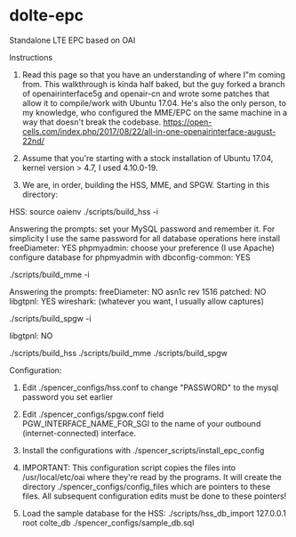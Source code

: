 # dolte-epc
Standalone LTE EPC based on OAI

Instructions

1) Read this page so that you have an understanding of where I"m coming from. This walkthrough is kinda half baked, but the guy forked a branch of openairinterface5g and openair-cn and wrote some patches that allow it to compile/work with Ubuntu 17.04. He's also the only person, to my knowledge, who configured the MME/EPC on the same machine in a way that doesn't break the codebase.
https://open-cells.com/index.php/2017/08/22/all-in-one-openairinterface-august-22nd/

2) Assume that you're starting with a stock installation of Ubuntu 17.04, kernel version > 4.7, I used 4.10.0-19.

3) We are, in order, building the HSS, MME, and SPGW. Starting in this directory:

HSS:
source oaienv
./scripts/build_hss -i

Answering the prompts:
set your MySQL password and remember it. For simplicity I use the same password for all database operations here
install freeDiameter: YES
phpmyadmin: choose your preference (I use Apache)
configure database for phpmyadmin with dbconfig-common: YES

./scripts/build_mme -i

Answering the prompts:
freeDiameter: NO
asn1c rev 1516 patched: NO
libgtpnl: YES
wireshark: (whatever you want, I usually allow captures)

./scripts/build_spgw -i

libgtpnl: NO

./scripts/build_hss
./scripts/build_mme
./scripts/build_spgw

Configuration:
1) Edit ./spencer_configs/hss.conf to change "PASSWORD" to the mysql password you set earlier

2) Edit ./spencer_configs/spgw.conf field PGW_INTERFACE_NAME_FOR_SGI to the name of your outbound (internet-connected) interface.

3) Install the configurations with ./spencer_scripts/install_epc_config

4) IMPORTANT: This configuration script copies the files into /usr/local/etc/oai where they're read by the programs. It will create the directory ./spencer_configs/config_files which are pointers to these files. All subsequent configuration edits must be done to these pointers!

5) Load the sample database for the HSS:
./scripts/hss_db_import 127.0.0.1 root <PASSWORD> colte_db ./spencer_configs/sample_db.sql
